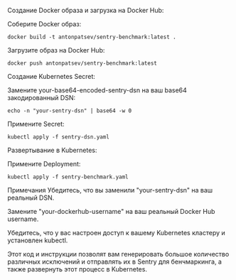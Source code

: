 Создание Docker образа и загрузка на Docker Hub:

Соберите Docker образ:

```
docker build -t antonpatsev/sentry-benchmark:latest .
```
Загрузите образ на Docker Hub:


```
docker push antonpatsev/sentry-benchmark:latest
```
Создание Kubernetes Secret:

Замените your-base64-encoded-sentry-dsn на ваш base64 закодированный DSN:


```
echo -n "your-sentry-dsn" | base64 -w 0
```
Примените Secret:


```
kubectl apply -f sentry-dsn.yaml
```
Развертывание в Kubernetes:

Примените Deployment:


```
kubectl apply -f sentry-benchmark.yaml
```
Примечания
Убедитесь, что вы заменили "your-sentry-dsn" на ваш реальный DSN.

Замените "your-dockerhub-username" на ваш реальный Docker Hub username.

Убедитесь, что у вас настроен доступ к вашему Kubernetes кластеру и установлен kubectl.

Этот код и инструкции позволят вам генерировать большое количество различных исключений и отправлять их в Sentry для бенчмаркинга, а также развернуть этот процесс в Kubernetes.